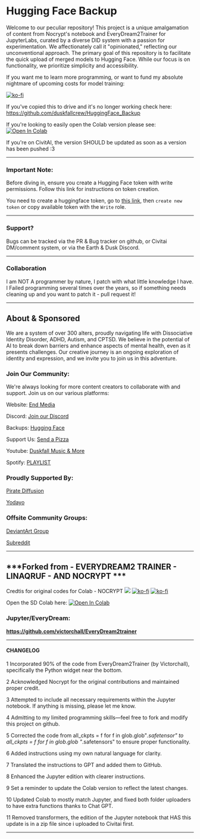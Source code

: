 # **Hugging Face Backup**

Welcome to our peculiar repository! This project is a unique amalgamation of content from Nocrypt's notebook and EveryDream2Trainer for JupyterLabs, curated by a diverse DID system with a passion for experimentation. We affectionately call it "opinionated," reflecting our unconventional approach. The primary goal of this repository is to facilitate the quick upload of merged models to Hugging Face. While our focus is on functionality, we prioritize simplicity and accessibility.

If you want me to learn more programming, or want to fund my absolute nightmare of upcoming costs for model training:

[![ko-fi](https://ko-fi.com/img/githubbutton_sm.svg)](https://ko-fi.com/Z8Z8L4EO)
    
If you've copied this to drive and it's no longer working check here: https://github.com/duskfallcrew/HuggingFace_Backup

If you're looking to easily open the Colab version please see: [<a target="_blank" href="https://colab.research.google.com/github/duskfallcrew/HuggingFace_Backup/blob/main/HuggingFace_Backup_2024_Colab.ipynb"> 
<img src="https://colab.research.google.com/assets/colab-badge.svg" alt="Open In Colab"/>
</a>
](https://drive.google.com/file/d/14hn5qEfDvL1WAJcEEjFM0zY9598qe59F/view?usp=sharing)



If you're on CivitAI, the version SHOULD be updated as soon as a version has been pushed :3 

-----------------
### **Important Note:** 


Before diving in, ensure you create a Hugging Face token with write permissions. Follow this link for instructions on token creation.

You need to create a huggingface token, go to [this link](https://huggingface.co/settings/tokens), then `create new token` or copy available token with the `Write` role.

-----------------

### Support? 

Bugs can be tracked via the PR & Bug tracker on github, or Civitai DM/comment system, or via the Earth & Dusk Discord. 

-----------------

### Collaboration

I am NOT A programmer by nature, I patch with what little knowledge I have. I Failed programming several times over the years, so if something needs cleaning up and you want to patch it - pull request it!

-----------------
## About & Sponsored

We are a system of over 300 alters, proudly navigating life with Dissociative Identity Disorder, ADHD, Autism, and CPTSD. We believe in the potential of AI to break down barriers and enhance aspects of mental health, even as it presents challenges. Our creative journey is an ongoing exploration of identity and expression, and we invite you to join us in this adventure.

###  Join Our Community:
We're always looking for more content creators to collaborate with and support. Join us on our various platforms:

Website: [End Media](https://www.end-media.org/)
 
Discord: [Join our Discord](https://discord.gg/5t2kYxt7An)

Backups: [Hugging Face](https://huggingface.co/EarthnDusk)

Support Us: [Send a Pizza](https://ko-fi.com/duskfallcrew)

Youtube: [Duskfall Music & More](https://www.youtube.com/channel/UCk7MGP7nrJz5awBSP75xmVw)

Spotify: [PLAYLIST](https://open.spotify.com/playlist/00R8x00YktB4u541imdSSf?si=57a8f0f0fe87434e)

### Proudly Supported By:

[Pirate Diffusion](https://www.piratediffusion.com/)

[Yodayo](https://yodayo.com/)

### Offsite Community Groups:

[DeviantArt Group](https://www.deviantart.com/diffusionai)

[Subreddit
](https://www.reddit.com/r/earthndusk/)

-----------------

## ***Forked from - EVERYDREAM2 TRAINER - LINAQRUF - AND NOCRYPT ***

Credtis for original codes for Colab - NOCRYPT
[![](https://dcbadge.vercel.app/api/shield/442099748669751297?style=flat)](https://lookup.guru/442099748669751297) [![ko-fi](https://img.shields.io/badge/Ko--fi-F16061?logo=ko-fi&logoColor=white&style=flat)](https://ko-fi.com/nocrypt) [![ko-fi](https://img.shields.io/badge/Patreon-F1465A?logo=patreon&logoColor=white&style=flat)](https://patreon.com/nocrypt) 

Open the SD Colab here: 
<a target="_blank" href="https://colab.research.google.com/drive/1wEa-tS10h4LlDykd87TF5zzpXIIQoCmq">
  <img src="https://colab.research.google.com/assets/colab-badge.svg" alt="Open In Colab"/>
</a>


###  Jupyter/EveryDream:
**https://github.com/victorchall/EveryDream2trainer**

-----------------


#### CHANGELOG
    
1 Incorporated 90% of the code from EveryDream2Trainer (by Victorchall), specifically the Python widget near the bottom.

2 Acknowledged Nocrypt for the original contributions and maintained proper credit.

3 Attempted to include all necessary requirements within the Jupyter notebook. If anything is missing, please let me know.

4 Admitting to my limited programming skills—feel free to fork and modify this project on github.

5 Corrected the code from all_ckpts = f for f in glob.glob"*.safetensor" to all_ckpts = f for f in glob.glob "*.safetensors" to ensure proper functionality.

6 Added instructions using my own natural language for clarity.

7 Translated the instructions to GPT and added them to GitHub.

8 Enhanced the Jupyter edition with clearer instructions.

9 Set a reminder to update the Colab version to reflect the latest changes.

10 Updated Colab to mostly match Jupyter, and fixed both folder uploaders to have extra functions thanks to Chat GPT.

11 Removed transformers, the edition of the Jupyter notebook that HAS this update is in a zip file since i uploaded to Civitai first.

    
-----------------


